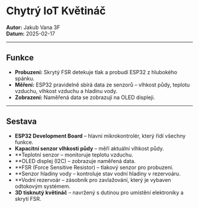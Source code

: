 # Chytrý IoT Květináč

**Autor:** Jakub Vana 3F  
**Datum:** 2025-02-17

---

## Funkce

- **Probuzení:** Skrytý FSR detekuje tlak a probudí ESP32 z hlubokého spánku.
- **Měření:** ESP32 pravidelně sbírá data ze senzorů – vlhkost půdy, teplotu vzduchu, vlhkost vzduchu a hladinu vody.
- **Zobrazení:** Naměřená data se zobrazují na OLED displeji.

---

## Sestava

- **ESP32 Development Board** – hlavní mikrokontrolér, který řídí všechny funkce.
- **Kapacitní senzor vlhkosti půdy** – měří aktuální vlhkost půdy.
- **Teplotní senzor – monitoruje teplotu vzduchu.
- **OLED displej (I2C) – zobrazuje naměřená data.
- **FSR (Force Sensitive Resistor) – tlakový senzor pro probuzení.
- **Senzor hladiny vody – kontroluje stav vodní hladiny v rezervoáru.
- **Vodní rezervoár – zásobník pro zavlažování, který je vybaven odtokovým systémem.
- **3D tisknutý květináč** – navržený s dutinou pro umístění elektroniky a skrytí FSR.
